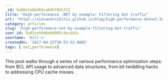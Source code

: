 ```yaml
---
_id: 5a88e1abbd6dca0d5f0d1f12
title: "High-performance .NET by example: Filtering bot traffic"
url: 'https://alexandrnikitin.github.io/blog/high-performance-dotnet-by-example/'
category: articles
slug: 'high-performance-net-by-example-filtering-bot-traffic'
user_id: 5a83ce59d6eb0005c4ecda2c
username: 'bill-s'
createdOn: '2017-04-22T20:53:52.000Z'
tags: [.net,performance]
---
```


This post walks through a series of various performance optimization steps: from BCL API usage to advanced data structures, from bit twiddling hacks to addressing CPU cache misses.
